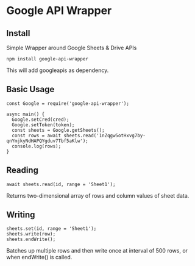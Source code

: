 # Google API Wrapper

## Install
Simple Wrapper around Google Sheets &amp; Drive APIs

    npm install google-api-wrapper

This will add googleapis as dependency.

## Basic Usage

    const Google = require('google-api-wrapper');
    
    async main() {
      Google.setCred(cred);
      Google.setToken(token);
      const sheets = Google.getSheets();
      const rows = await sheets.read('1nZqgw5otHxvg7by-qnYmjkyNdHAPQYgduv7Tbf5aKlw');
      console.log(rows);
    }

## Reading

    await sheets.read(id, range = 'Sheet1');
    
Returns two-dimensional array of rows and column values of sheet data.

## Writing

    sheets.set(id, range = 'Sheet1');
    sheets.write(row);
    sheets.endWrite();
    
Batches up multiple rows and then write once at interval of 500 rows, or when endWrite() is called.




